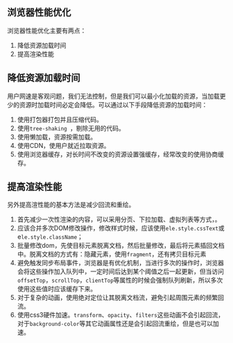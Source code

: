
## 浏览器性能优化
浏览器性能优化主要有两点：
1. 降低资源加载时间
2. 提高渲染性能

## 降低资源加载时间
用户网速是客观问题，我们无法控制，但是我们可以最小化加载的资源，当加载更少的资源时加载时间必定会降低。可以通过以下手段降低资源的加载时间：

1. 使用打包器打包并且压缩代码。
2. 使用`tree-shaking `，剔除无用的代码。
3. 使用懒加载，资源按需加载。
4. 使用CDN，使用户就近拉取资源。
5. 使用浏览器缓存，对长时间不改变的资源设置强缓存，经常改变的使用协商缓存。

## 提高渲染性能

另外提高渲性能的基本方法是减少回流和重绘。

1. 首先减少一次性渲染的内容，可以采用分页、下拉加载、虚拟列表等方式，。
2. 应该合并多次DOM修改操作，修改样式时候，应该使用`ele.style.cssText`或e`le.style.className`； 
3. 批量修改dom，先使目标元素脱离文档，然后批量修改，最后将元素插回文档中。脱离文档的方式有：隐藏元素，使用`fragment`，还有拷贝目标元素
4. 避免触发同步布局事件，浏览器是有优化机制，当进行多次的操作时，浏览器会将这些操作加入队列中，一定时间后达到某个阈值之后一起更新，但当访问`offsetTop`，`scrollTop`，`clientTop`等属性的时候会强制队列刷新，所以多次使用这些值时应该缓存下来。
5. 对于复杂的动画，使用绝对定位让其脱离文档流，避免引起周围元素的频繁回流。
6. 使用css3硬件加速。`transform`、`opacity`、`filters`这些动画不会引起回流，对于`background-color`等其它动画属性还是会引起回流重绘，但是也可以加速。




